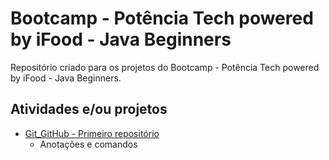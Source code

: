 # Bootcamp - Potência Tech powered by iFood - Java Beginners

Repositório criado para os projetos do Bootcamp - Potência Tech powered by iFood - Java Beginners.



## Atividades e/ou projetos
- [Git_GitHub - Primeiro repositório](https://github.com/calasso/bootcamp-java-beginners-dio/tree/main/Git_GitHub-Primeiro_repositorio)
  + Anotações e comandos